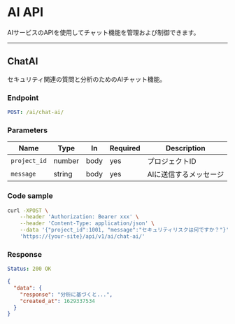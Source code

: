 # AI API

AIサービスのAPIを使用してチャット機能を管理および制御できます。

---

## ChatAI

セキュリティ関連の質問と分析のためのAIチャット機能。

### Endpoint

```yaml
POST: /ai/chat-ai/
```

### Parameters

| Name           | Type   | In    | Required | Description |
| -------------- | ------ | ----- | -------- | ----------- |
| `project_id` | number | body | yes | プロジェクトID |
| `message` | string | body | yes | AIに送信するメッセージ |

### Code sample

```bash
curl -XPOST \
    --header 'Authorization: Bearer xxx' \
    --header 'Content-Type: application/json' \
    --data '{"project_id":1001, "message":"セキュリティリスクは何ですか？"}' \
    'https://{your-site}/api/v1/ai/chat-ai/'
```

### Response

```yaml
Status: 200 OK
```

```json
{
  "data": {
    "response": "分析に基づくと...",
    "created_at": 1629337534
  }
}
```
